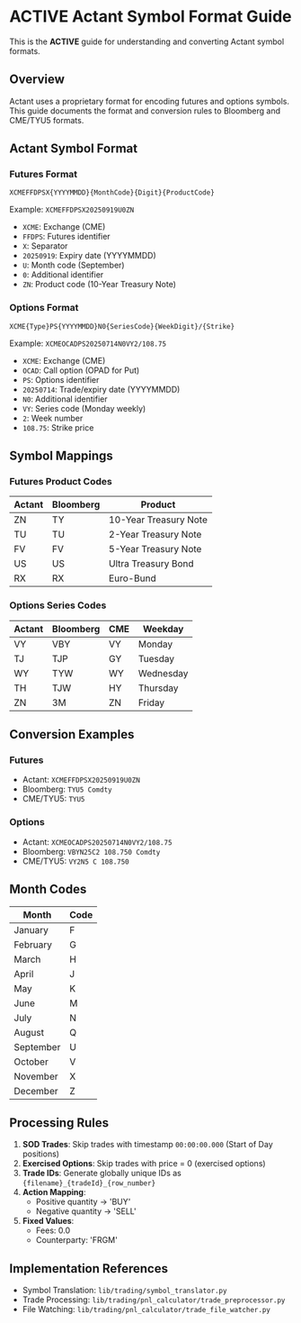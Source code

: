 # ACTIVE Actant Symbol Format Guide

This is the **ACTIVE** guide for understanding and converting Actant symbol formats.

## Overview

Actant uses a proprietary format for encoding futures and options symbols. This guide documents the format and conversion rules to Bloomberg and CME/TYU5 formats.

## Actant Symbol Format

### Futures Format
```
XCMEFFDPSX{YYYYMMDD}{MonthCode}{Digit}{ProductCode}
```

Example: `XCMEFFDPSX20250919U0ZN`
- `XCME`: Exchange (CME)
- `FFDPS`: Futures identifier
- `X`: Separator
- `20250919`: Expiry date (YYYYMMDD)
- `U`: Month code (September)
- `0`: Additional identifier
- `ZN`: Product code (10-Year Treasury Note)

### Options Format
```
XCME{Type}PS{YYYYMMDD}N0{SeriesCode}{WeekDigit}/{Strike}
```

Example: `XCMEOCADPS20250714N0VY2/108.75`
- `XCME`: Exchange (CME)
- `OCAD`: Call option (OPAD for Put)
- `PS`: Options identifier
- `20250714`: Trade/expiry date (YYYYMMDD)
- `N0`: Additional identifier
- `VY`: Series code (Monday weekly)
- `2`: Week number
- `108.75`: Strike price

## Symbol Mappings

### Futures Product Codes
| Actant | Bloomberg | Product |
|--------|-----------|---------|
| ZN | TY | 10-Year Treasury Note |
| TU | TU | 2-Year Treasury Note |
| FV | FV | 5-Year Treasury Note |
| US | US | Ultra Treasury Bond |
| RX | RX | Euro-Bund |

### Options Series Codes
| Actant | Bloomberg | CME | Weekday |
|--------|-----------|-----|---------|
| VY | VBY | VY | Monday |
| TJ | TJP | GY | Tuesday |
| WY | TYW | WY | Wednesday |
| TH | TJW | HY | Thursday |
| ZN | 3M | ZN | Friday |

## Conversion Examples

### Futures
- Actant: `XCMEFFDPSX20250919U0ZN`
- Bloomberg: `TYU5 Comdty`
- CME/TYU5: `TYU5`

### Options
- Actant: `XCMEOCADPS20250714N0VY2/108.75`
- Bloomberg: `VBYN25C2 108.750 Comdty`
- CME/TYU5: `VY2N5 C 108.750`

## Month Codes
| Month | Code |
|-------|------|
| January | F |
| February | G |
| March | H |
| April | J |
| May | K |
| June | M |
| July | N |
| August | Q |
| September | U |
| October | V |
| November | X |
| December | Z |

## Processing Rules

1. **SOD Trades**: Skip trades with timestamp `00:00:00.000` (Start of Day positions)
2. **Exercised Options**: Skip trades with price = 0 (exercised options)
3. **Trade IDs**: Generate globally unique IDs as `{filename}_{tradeId}_{row_number}`
4. **Action Mapping**: 
   - Positive quantity → 'BUY'
   - Negative quantity → 'SELL'
5. **Fixed Values**:
   - Fees: 0.0
   - Counterparty: 'FRGM'

## Implementation References

- Symbol Translation: `lib/trading/symbol_translator.py`
- Trade Processing: `lib/trading/pnl_calculator/trade_preprocessor.py`
- File Watching: `lib/trading/pnl_calculator/trade_file_watcher.py` 
